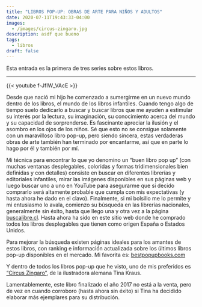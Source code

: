 ```yaml
---
title: "LIBROS POP-UP: OBRAS DE ARTE PARA NIÑOS Y ADULTOS"
date: 2020-07-11T19:43:33-04:00
images:
  - /images/circus-zingaro.jpg
description: asdf que bueno
tags:
  - libros
draft: false
---
```


Esta entrada es la primera de tres series sobre estos libros.

---

{{< youtube f-JfIW_VAcE >}}

Desde que nació mi hijo he comenzado a sumergirme en un nuevo mundo dentro de los libros, el mundo de los libros infantiles.
Cuando tengo algo de tiempo suelo dedicarlo a buscar y buscar libros que me ayuden a estimular su interés por la lectura,
su imaginación, su conocimiento acerca del mundo y su capacidad de sorprenderse. Es fascinante apreciar la ilusión y el
asombro en los ojos de los niños. Sé que esto no se consigue solamente con un maravilloso libro pop-up, pero siendo sincera,
estas verdaderas obras de arte también han terminado por encantarme, así que en parte lo hago por él y también por mí.

Mi técnica para encontrar lo que yo denomino un “buen libro pop up” (con muchas ventanas desplegables, coloridas y formas
tridimensionales bien definidas y con detalles) consiste en buscar en diferentes librerías y editoriales infantiles, mirar
las imágenes disponibles en sus páginas web y luego buscar uno a uno en YouTube para asegurarme que si decido comprarlo
será altamente probable que cumpla con mis expectativas (y hasta ahora he dado en el clavo). Finalmente, si mi bolsillo
me lo permite y mi entusiasmo lo avala, comienzo su búsqueda en las librerías nacionales, generalmente sin éxito, hasta
que llego una y otra vez a la página [buscalibre.cl](https://www.buscalibre.cl). Hasta ahora ha sido en este sitio web
donde he comprado todos los libros desplegables que tienen como origen España o Estados Unidos.

Para mejorar la búsqueda existen páginas ideales para los amantes de estos libros, con ranking e información actualizada
sobre los últimos libros pop-up disponibles en el mercado. Mi favorita es: [bestpopupbooks.com](https://www.bestpopupbooks.com/about-bestpopupbooks/)

Y dentro de todos los libros pop-up que he visto, uno de mis preferidos es [“Circus Zingaro”](https://tinakraus.com/circus-zingaro-a-pop-up-book-finished/),
de la ilustradora alemana Tina Kraus.

Lamentablemente, este libro finalizado el año 2017 no está a la venta, pero de vez en cuando corroboro (hasta ahora sin
éxito) si Tina ha decidido elaborar más ejemplares para su distribución.
